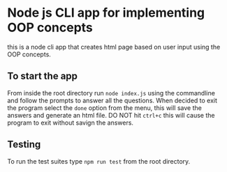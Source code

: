 # Node js CLI app for implementing OOP concepts
this is a node cli app that creates html page based on user input using the OOP concepts.

## To start the app
From inside the root directory run ```node index.js``` using the commandline and follow the prompts to answer all the questions.
When decided to exit the program select the ```done``` option from the menu, this will save the answers and generate an html file. DO NOT hit ```ctrl+c```  this will cause the program to exit without savign the answers.

## Testing
To run the test suites type ```npm run test``` from the root directory.

